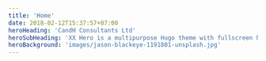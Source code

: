 ```yaml
---
title: 'Home'
date: 2018-02-12T15:37:57+07:00
heroHeading: 'CandH Consultants Ltd'
heroSubHeading: 'XX Hero is a multipurpose Hugo theme with fullscreen hero images and fullwidth sections. It contains content types for a business or portfolio site.'
heroBackground: 'images/jason-blackeye-1191801-unsplash.jpg'
---
```

